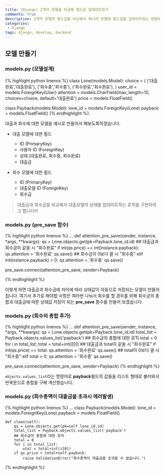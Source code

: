 ```yaml
---
title: (Django) 2개의 모델을 비교해 필드값 업데이트하기
comments: true
description: 2개의 모델의 필드값을 비교해서 하나의 모델에 필드값을 업데이트하는 방법에 대한 포스팅입니다.
categories:
 - Django
tags: django, develop, backend
---
```


## 모델 만들기

### models.py (모델설계)

{% highlight python linenos %}
class Lone(models.Model):
    choice = (
        ('대출완료','대출완료'),
        ('회수중','회수중'),
        ('회수완료','회수완료'),
    )
    user_id	= models.ForeignKey(User)
    attention = models.CharField(max_length=10, choices=choice, default='대출완료')
    price = models.FloatField()

class Payback(models.Model):
    lone_id	= models.ForeignKey(Lone)
    payback = models.FloatField()
{% endhighlight %}

대출과 회수에 대한 모델을 예시로 만들어서 해보도록하겠습니다. 

- 대출 모델에 대한 필드
	- ID (PrimaryKey)
	- 사용자 ID (ForeignKey)
	- 상태 (대출완료, 회수중, 회수완료)
	- 대출금

- 회수 모델에 대한 필드
	- ID (PrimaryKey)
	- 대출모델 ID (ForeignKey)
	- 회수금

> 대출금과 회수금을 비교해서 대출모델의 상태를 업데이트하는 로직을 구현하려고 합니다!!!


### models.py (pre_save 함수)

{% highlight python linenos %}
...
def attention_pre_save(sender, instance, *args, **kwargs):
    qs = Lone.objects.get(pk=Payback.lone_id.id)
    ## 대출금과 회수금이 같을 시 "회수완료"
    if int(qs.price) == int(instance.payback):
        qs.attention = '회수완료'
        qs.save()
    ## 회수금이 0보다 클 시 "회수중"
    elif int(instance.payback) > 0:
        qs.attention = '회수중'
        qs.save()

pre_save.connect(attention_pre_save, sender=Payback)

{% endhighlight %}

이렇게 하면 대출금과 회수금에 차이에 따라 상태값이 자동으로 저장되는 모델이 만들어집니다. 여기서 추가로 해야할 사항은 여러번 나눠서 회수를 할 경우를 위해 회수금의 총합과 대출금에 따른 상태값 저장이 되는 **pre_save** 함수를 만들어 보겠습니다.

### models.py (회수의 총합 추가)
 
{% highlight python linenos %}
...
def attention_pre_save(sender, instance, *args, **kwargs):
    qs = Lone.objects.get(pk=Payback.lone_id.id)
    total_list = Payback.objects.values_list('payback')
    ## 회수금의 총합에 대한 로직
    total = 0
    for i in total_list:
    	total = total+int(i[0])
    ## 대출금과 total이 같을 시 "회수완료"
    if int(qs.price) == total:
        qs.attention = '회수완료'
        qs.save()
    ## total이 0보다 클 시 "회수중"
    elif total > 0:
        qs.attention = '회수중'
        qs.save()

pre_save.connect(attention_pre_save, sender=Payback)
{% endhighlight %}

`objects.values_list`라는 명령어로 **payback**필드의 값들을 리스트 형태로 불러와서 반복문으로 총합을 구해 계산했습니다.

### models.py (회수총액이 대출금을 초과시 에러발생)

{% highlight python linenos %}
...
class Payback(models.Model):
    lone_id = models.ForeignKey(Lone)
    payback = models.FloatField()

    def clean(self):
        qs = Lone.objects.get(pk=self.lone_id.id)
        total_list = Payback.objects.values_list('payback')
        ## 회수금의 총합에 대한 로직
        total = 0
        for i in total_list:
            otal = total+int(i[0])
        if qs.price < total+self.payback:
            raise ValidationError("회수총액이 대출금을 초과할 수 없습니다.")
{% endhighlight %}


